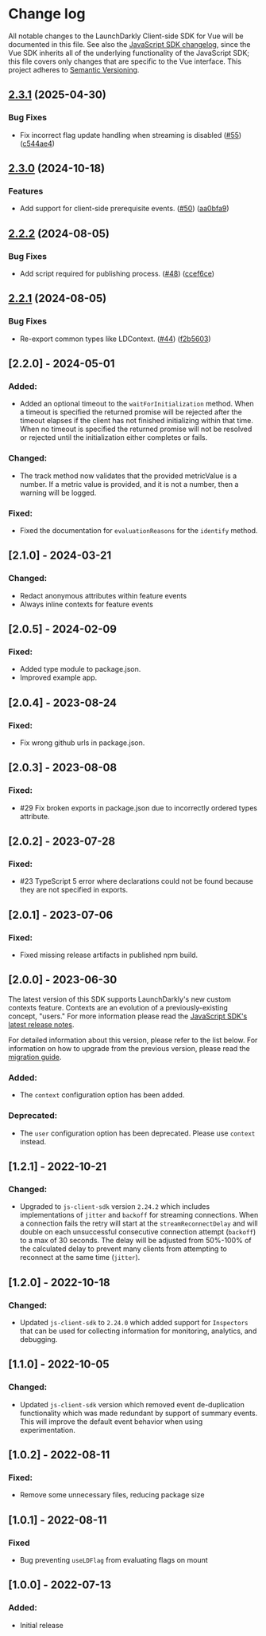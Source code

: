 # Change log

All notable changes to the LaunchDarkly Client-side SDK for Vue will be documented in this file. See also the [JavaScript SDK changelog](https://github.com/launchdarkly/js-client-sdk/blob/main/CHANGELOG.md), since the Vue SDK inherits all of the underlying functionality of the JavaScript SDK; this file covers only changes that are specific to the Vue interface. This project adheres to [Semantic Versioning](http://semver.org).

## [2.3.1](https://github.com/launchdarkly/vue-client-sdk/compare/launchdarkly-vue-client-sdk-v2.3.0...launchdarkly-vue-client-sdk-v2.3.1) (2025-04-30)


### Bug Fixes

* Fix incorrect flag update handling when streaming is disabled ([#55](https://github.com/launchdarkly/vue-client-sdk/issues/55)) ([c544ae4](https://github.com/launchdarkly/vue-client-sdk/commit/c544ae41ad8b53ea6417756f6c21f18f0c7f1827))

## [2.3.0](https://github.com/launchdarkly/vue-client-sdk/compare/launchdarkly-vue-client-sdk-v2.2.2...launchdarkly-vue-client-sdk-v2.3.0) (2024-10-18)


### Features

* Add support for client-side prerequisite events. ([#50](https://github.com/launchdarkly/vue-client-sdk/issues/50)) ([aa0bfa9](https://github.com/launchdarkly/vue-client-sdk/commit/aa0bfa9a80b2764e144224b8316d66d1d69a8a23))

## [2.2.2](https://github.com/launchdarkly/vue-client-sdk/compare/launchdarkly-vue-client-sdk-v2.2.1...launchdarkly-vue-client-sdk-v2.2.2) (2024-08-05)


### Bug Fixes

* Add script required for publishing process. ([#48](https://github.com/launchdarkly/vue-client-sdk/issues/48)) ([ccef6ce](https://github.com/launchdarkly/vue-client-sdk/commit/ccef6ce4f1ba37b4069767eeeb7665fdae4cf733))

## [2.2.1](https://github.com/launchdarkly/vue-client-sdk/compare/launchdarkly-vue-client-sdk-v2.2.0...launchdarkly-vue-client-sdk-v2.2.1) (2024-08-05)


### Bug Fixes

* Re-export common types like LDContext. ([#44](https://github.com/launchdarkly/vue-client-sdk/issues/44)) ([f2b5603](https://github.com/launchdarkly/vue-client-sdk/commit/f2b56035fb7a8388f220a467d905275c7ee20edc))

## [2.2.0] - 2024-05-01
### Added:
- Added an optional timeout to the `waitForInitialization` method. When a timeout is specified the returned promise will be rejected after the timeout elapses if the client has not finished initializing within that time. When no timeout is specified the returned promise will not be resolved or rejected until the initialization either completes or fails.

### Changed:
- The track method now validates that the provided metricValue is a number. If a metric value is provided, and it is not a number, then a warning will be logged.

### Fixed:
- Fixed the documentation for `evaluationReasons` for the `identify` method.

## [2.1.0] - 2024-03-21
### Changed:
- Redact anonymous attributes within feature events
- Always inline contexts for feature events

## [2.0.5] - 2024-02-09
### Fixed:
- Added type module to package.json.
- Improved example app.

## [2.0.4] - 2023-08-24
### Fixed:
- Fix wrong github urls in package.json.

## [2.0.3] - 2023-08-08
### Fixed:
- #29 Fix broken exports in package.json due to incorrectly ordered types attribute.

## [2.0.2] - 2023-07-28
### Fixed:
- #23 TypeScript 5 error where declarations could not be found because they are not specified in exports.

## [2.0.1] - 2023-07-06
### Fixed:
- Fixed missing release artifacts in published npm build.

## [2.0.0] - 2023-06-30
The latest version of this SDK supports LaunchDarkly's new custom contexts feature. Contexts are an evolution of a previously-existing concept, "users." For more information please read the [JavaScript SDK's latest release notes](https://github.com/launchdarkly/js-client-sdk/releases/tag/3.0.0).

For detailed information about this version, please refer to the list below. For information on how to upgrade from the previous version, please read the [migration guide](https://docs.launchdarkly.com/sdk/client-side/vue/migration-1-to-2).

### Added:

- The `context` configuration option has been added.

### Deprecated:

- The `user` configuration option has been deprecated. Please use `context` instead.

## [1.2.1] - 2022-10-21
### Changed:
- Upgraded to `js-client-sdk` version `2.24.2` which includes implementations of `jitter` and `backoff` for streaming connections. When a connection fails the retry will start at the `streamReconnectDelay` and will double on each unsuccessful consecutive connection attempt (`backoff`) to a max of 30 seconds. The delay will be adjusted from 50%-100% of the calculated delay to prevent many clients from attempting to reconnect at the same time (`jitter`).

## [1.2.0] - 2022-10-18
### Changed:
- Updated `js-client-sdk` to `2.24.0` which added support for `Inspectors` that can be used for collecting information for monitoring, analytics, and debugging.

## [1.1.0] - 2022-10-05
### Changed:
- Updated `js-client-sdk` version which removed event de-duplication functionality which was made redundant by support of summary events. This will improve the default event behavior when using experimentation.

## [1.0.2] - 2022-08-11
### Fixed:
- Remove some unnecessary files, reducing package size

## [1.0.1] - 2022-08-11
### Fixed
- Bug preventing `useLDFlag` from evaluating flags on mount

## [1.0.0] - 2022-07-13
### Added:
- Initial release
